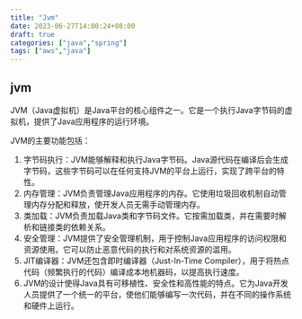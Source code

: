 ```yaml
---
title: "Jvm"
date: 2023-06-27T14:00:24+08:00
draft: true
categories: ["java","spring"]
tags: ["aws","java"]
---
```


## jvm

JVM（Java虚拟机）是Java平台的核心组件之一。它是一个执行Java字节码的虚拟机，提供了Java应用程序的运行环境。

JVM的主要功能包括：

1. 字节码执行：JVM能够解释和执行Java字节码。Java源代码在编译后会生成字节码，这些字节码可以在任何支持JVM的平台上运行，实现了跨平台的特性。
2. 内存管理：JVM负责管理Java应用程序的内存。它使用垃圾回收机制自动管理内存分配和释放，使开发人员无需手动管理内存。
3. 类加载：JVM负责加载Java类和字节码文件。它按需加载类，并在需要时解析和链接类的依赖关系。
4. 安全管理：JVM提供了安全管理机制，用于控制Java应用程序的访问权限和资源使用。它可以防止恶意代码的执行和对系统资源的滥用。
5. JIT编译器：JVM还包含即时编译器（Just-In-Time Compiler），用于将热点代码（频繁执行的代码）编译成本地机器码，以提高执行速度。
6. JVM的设计使得Java具有可移植性、安全性和高性能的特点。它为Java开发人员提供了一个统一的平台，使他们能够编写一次代码，并在不同的操作系统和硬件上运行。

